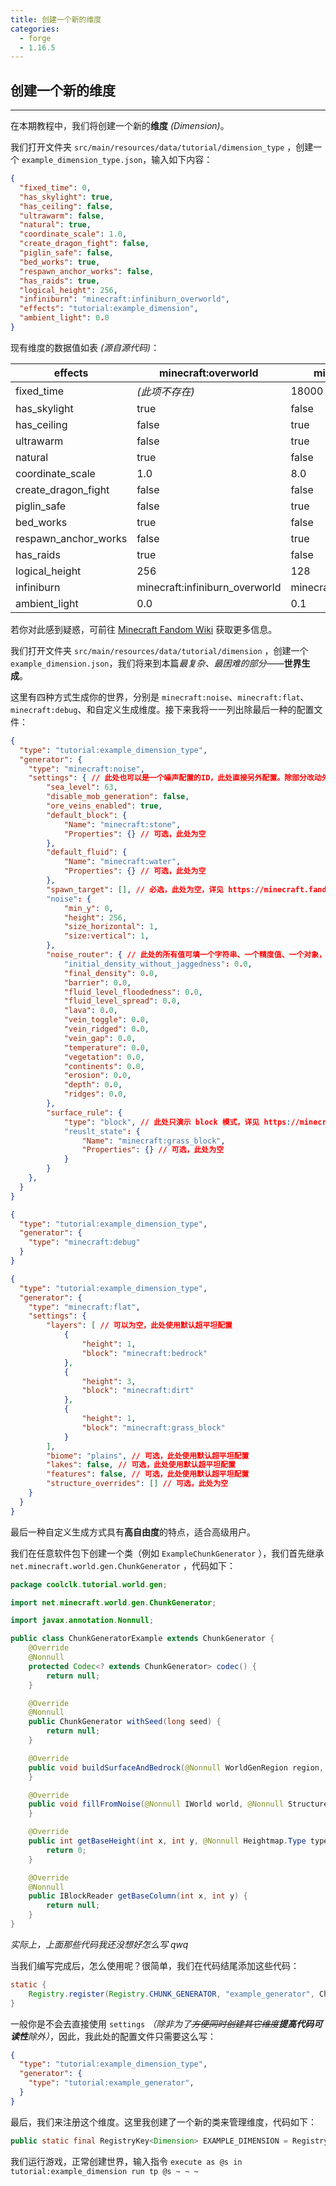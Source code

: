 ```yaml
---
title: 创建一个新的维度
categories:
  - forge
  - 1.16.5
---
```


## 创建一个新的维度

---

在本期教程中，我们将创建一个新的**维度** *(Dimension)*。

我们打开文件夹 ```src/main/resources/data/tutorial/dimension_type``` ，创建一个 ```example_dimension_type.json```，输入如下内容：

``` json
{
  "fixed_time": 0,
  "has_skylight": true,
  "has_ceiling": false,
  "ultrawarm": false,
  "natural": true,
  "coordinate_scale": 1.0,
  "create_dragon_fight": false,
  "piglin_safe": false,
  "bed_works": true,
  "respawn_anchor_works": false,
  "has_raids": true,
  "logical_height": 256,
  "infiniburn": "minecraft:infiniburn_overworld",
  "effects": "tutorial:example_dimension",
  "ambient_light": 0.0
}
```

现有维度的数据值如表 *(源自源代码)*：

| effects              | minecraft:overworld            | minecraft:nether            | minecraft:end            |
|----------------------|--------------------------------|-----------------------------|--------------------------|
| fixed_time           | *(此项不存在)*                      | 18000                       | 6000                     |
| has_skylight         | true                           | false                       | false                    |
| has_ceiling          | false                          | true                        | false                    |
| ultrawarm            | false                          | true                        | false                    |
| natural              | true                           | false                       | false                    |
| coordinate_scale     | 1.0                            | 8.0                         | 1.0                      |
| create_dragon_fight  | false                          | false                       | true                     |
| piglin_safe          | false                          | true                        | false                    |
| bed_works            | true                           | false                       | false                    |
| respawn_anchor_works | false                          | true                        | false                    |
| has_raids            | true                           | false                       | true                     |
| logical_height       | 256                            | 128                         | 256                      |
| infiniburn           | minecraft:infiniburn_overworld | minecraft:infiniburn_nether | minecraft:infiniburn_end |
| ambient_light        | 0.0                            | 0.1                         | 0.0                      |

若你对此感到疑惑，可前往 [Minecraft Fandom Wiki](https://minecraft.fandom.com/zh/wiki/%E8%87%AA%E5%AE%9A%E4%B9%89%E7%BB%B4%E5%BA%A6#%E9%BB%98%E8%AE%A4%E5%80%BC) 获取更多信息。

我们打开文件夹 ```src/main/resources/data/tutorial/dimension``` ，创建一个 ```example_dimension.json```，我们将来到本篇*最复杂、最困难的部分*——**世界生成**。

这里有四种方式生成你的世界，分别是 ```minecraft:noise```、```minecraft:flat```、```minecraft:debug```、和自定义生成维度。接下来我将一一列出除最后一种的配置文件：

``` json
{
  "type": "tutorial:example_dimension_type",
  "generator": {
    "type": "minecraft:noise",
    "settings": { // 此处也可以是一个噪声配置的ID，此处直接另外配置。除部分改动外，默认使用主世界配置
        "sea_level": 63,
        "disable_mob_generation": false,
        "ore_veins_enabled": true,
        "default_block": {
            "Name": "minecraft:stone",
            "Properties": {} // 可选，此处为空
        },
        "default_fluid": {
            "Name": "minecraft:water",
            "Properties": {} // 可选，此处为空
        },
        "spawn_target": [], // 必选，此处为空，详见 https://minecraft.fandom.com/zh/wiki/%E8%87%AA%E5%AE%9A%E4%B9%89%E4%B8%96%E7%95%8C%E7%94%9F%E6%88%90#%E5%99%AA%E5%A3%B0%E8%AE%BE%E7%BD%AE
        "noise": {
            "min_y": 0,
            "height": 256,
            "size_horizontal": 1,
            "size:vertical": 1,
        },
        "noise_router": { // 此处的所有值可填一个字符串、一个精度值、一个对象，详见 https://minecraft.fandom.com/zh/wiki/%E8%87%AA%E5%AE%9A%E4%B9%89%E4%B8%96%E7%95%8C%E7%94%9F%E6%88%90#%E5%99%AA%E5%A3%B0%E8%AE%BE%E7%BD%AE
            "initial_density_without_jaggedness": 0.0,
            "final_density": 0.0,
            "barrier": 0.0,
            "fluid_level_floodedness": 0.0,
            "fluid_level_spread": 0.0,
            "lava": 0.0,
            "vein_toggle": 0.0,
            "vein_ridged": 0.0,
            "vein_gap": 0.0,
            "temperature": 0.0,
            "vegetation": 0.0,
            "continents": 0.0,
            "erosion": 0.0,
            "depth": 0.0,
            "ridges": 0.0,
        },
        "surface_rule": {
            "type": "block", // 此处只演示 block 模式，详见 https://minecraft.fandom.com/zh/wiki/%E8%87%AA%E5%AE%9A%E4%B9%89%E4%B8%96%E7%95%8C%E7%94%9F%E6%88%90#%E5%99%AA%E5%A3%B0%E8%AE%BE%E7%BD%AE
            "reuslt_state": {
                "Name": "minecraft:grass_block",
                "Properties": {} // 可选，此处为空
            }
        }
    },
  }
}
```

``` json
{
  "type": "tutorial:example_dimension_type",
  "generator": {
    "type": "minecraft:debug"
  }
}
```

``` json
{
  "type": "tutorial:example_dimension_type",
  "generator": {
    "type": "minecraft:flat",
    "settings": {
        "layers": [ // 可以为空，此处使用默认超平坦配置
            {
                "height": 1,
                "block": "minecraft:bedrock"
            },
            {
                "height": 3,
                "block": "minecraft:dirt"
            },
            {
                "height": 1,
                "block": "minecraft:grass_block"
            }
        ],
        "biome": "plains", // 可选，此处使用默认超平坦配置
        "lakes": false, // 可选，此处使用默认超平坦配置
        "features": false, // 可选，此处使用默认超平坦配置
        "structure_overrides": [] // 可选，此处为空
    }
  }
}
```

最后一种自定义生成方式具有**高自由度**的特点，适合高级用户。

我们在任意软件包下创建一个类（例如 ```ExampleChunkGenerator``` ），我们首先继承 ```net.minecraft.world.gen.ChunkGenerator``` ，代码如下：

``` java
package coolclk.tutorial.world.gen;

import net.minecraft.world.gen.ChunkGenerator;

import javax.annotation.Nonnull;

public class ChunkGeneratorExample extends ChunkGenerator {
    @Override
    @Nonnull
    protected Codec<? extends ChunkGenerator> codec() {
        return null;
    }

    @Override
    @Nonnull
    public ChunkGenerator withSeed(long seed) {
        return null;
    }

    @Override
    public void buildSurfaceAndBedrock(@Nonnull WorldGenRegion region, @Nonnull IChunk chunk) {
    }

    @Override
    public void fillFromNoise(@Nonnull IWorld world, @Nonnull StructureManager manager, @Nonnull IChunk chunk) {
    }

    @Override
    public int getBaseHeight(int x, int y, @Nonnull Heightmap.Type type) {
        return 0;
    }

    @Override
    @Nonnull
    public IBlockReader getBaseColumn(int x, int y) {
        return null;
    }
}
```

*实际上，上面那些代码我还没想好怎么写 qwq*

当我们编写完成后，怎么使用呢？很简单，我们在代码结尾添加这些代码：

``` java
static {
    Registry.register(Registry.CHUNK_GENERATOR, "example_generator", ChunkGeneratorExample.CODEC);
}
```

一般你是不会去直接使用 ```settings``` *（除非为了~~方便同时创建其它维度~~**提高代码可读性**除外）*，因此，我此处的配置文件只需要这么写：

``` json
{
  "type": "tutorial:example_dimension_type",
  "generator": {
    "type": "tutorial:example_generator",
  }
}
```

最后，我们来注册这个维度。这里我创建了一个新的类来管理维度，代码如下：

``` java
public static final RegistryKey<Dimension> EXAMPLE_DIMENSION = RegistryKey.create(Registry.LEVEL_STEM_REGISTRY, new ResourceLocation("example_dimension"));
```

我们运行游戏，正常创建世界，输入指令 ```execute as @s in tutorial:example_dimension run tp @s ~ ~ ~```
